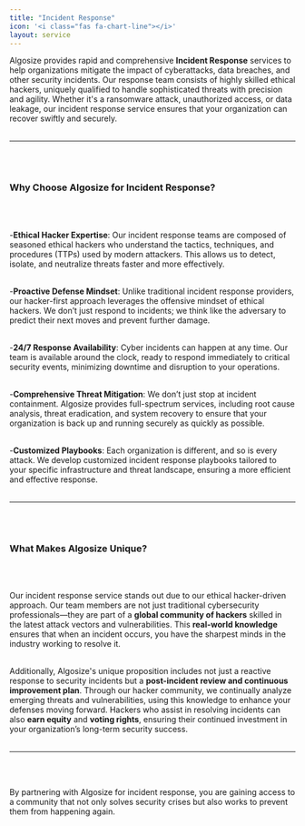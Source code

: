 ```yaml
---
title: "Incident Response"
icon: '<i class="fas fa-chart-line"></i>'
layout: service
---
```


Algosize provides rapid and comprehensive **Incident Response** services to help organizations mitigate the impact of cyberattacks, data breaches, and other security incidents. Our response team consists of highly skilled ethical hackers, uniquely qualified to handle sophisticated threats with precision and agility. Whether it's a ransomware attack, unauthorized access, or data leakage, our incident response service ensures that your organization can recover swiftly and securely.
<br>
<br>

---
<br>
<br>

### **Why Choose Algosize for Incident Response?**
<br>
<br>

-**Ethical Hacker Expertise**: Our incident response teams are composed of seasoned ethical hackers who understand the tactics, techniques, and procedures (TTPs) used by modern attackers. This allows us to detect, isolate, and neutralize threats faster and more effectively.
<br>
<br>

-**Proactive Defense Mindset**: Unlike traditional incident response providers, our hacker-first approach leverages the offensive mindset of ethical hackers. We don’t just respond to incidents; we think like the adversary to predict their next moves and prevent further damage.
<br>
<br>

-**24/7 Response Availability**: Cyber incidents can happen at any time. Our team is available around the clock, ready to respond immediately to critical security events, minimizing downtime and disruption to your operations.
<br>
<br>

-**Comprehensive Threat Mitigation**: We don’t just stop at incident containment. Algosize provides full-spectrum services, including root cause analysis, threat eradication, and system recovery to ensure that your organization is back up and running securely as quickly as possible.
<br>
<br>

-**Customized Playbooks**: Each organization is different, and so is every attack. We develop customized incident response playbooks tailored to your specific infrastructure and threat landscape, ensuring a more efficient and effective response.
<br>
<br>

---
<br>
<br>

### **What Makes Algosize Unique?**
<br>
<br>

Our incident response service stands out due to our ethical hacker-driven approach. Our team members are not just traditional cybersecurity professionals—they are part of a **global community of hackers** skilled in the latest attack vectors and vulnerabilities. This **real-world knowledge** ensures that when an incident occurs, you have the sharpest minds in the industry working to resolve it.
<br>
<br>

Additionally, Algosize's unique proposition includes not just a reactive response to security incidents but a **post-incident review and continuous improvement plan**. Through our hacker community, we continually analyze emerging threats and vulnerabilities, using this knowledge to enhance your defenses moving forward. Hackers who assist in resolving incidents can also **earn equity** and **voting rights**, ensuring their continued investment in your organization’s long-term security success.
<br>
<br>

---
<br>
<br>

By partnering with Algosize for incident response, you are gaining access to a community that not only solves security crises but also works to prevent them from happening again.
